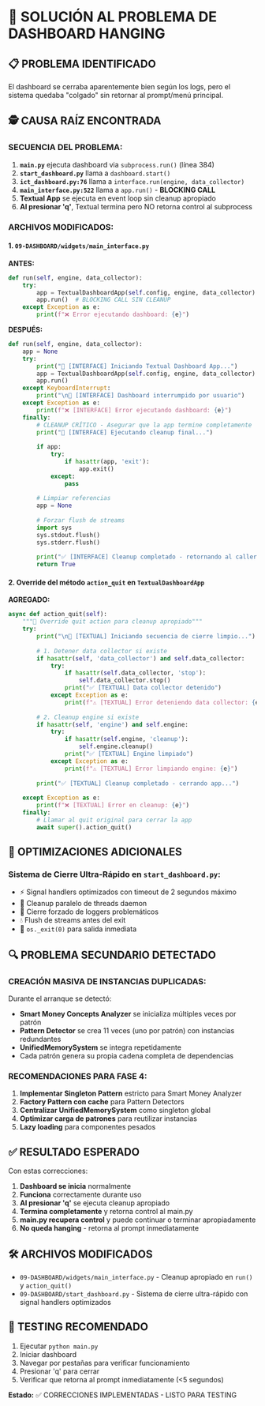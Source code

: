 # 🔧 SOLUCIÓN AL PROBLEMA DE DASHBOARD HANGING

## 📋 PROBLEMA IDENTIFICADO

El dashboard se cerraba aparentemente bien según los logs, pero el sistema quedaba "colgado" sin retornar al prompt/menú principal.

## 🕵️ CAUSA RAÍZ ENCONTRADA

### **SECUENCIA DEL PROBLEMA:**

1. **`main.py`** ejecuta dashboard via `subprocess.run()` (línea 384)
2. **`start_dashboard.py`** llama a `dashboard.start()` 
3. **`ict_dashboard.py:76`** llama a `interface.run(engine, data_collector)`
4. **`main_interface.py:522`** llama a `app.run()` - **BLOCKING CALL**
5. **Textual App** se ejecuta en event loop sin cleanup apropiado
6. **Al presionar 'q'**, Textual termina pero NO retorna control al subprocess

### **ARCHIVOS MODIFICADOS:**

#### 1. `09-DASHBOARD/widgets/main_interface.py`

**ANTES:**
```python
def run(self, engine, data_collector):
    try:
        app = TextualDashboardApp(self.config, engine, data_collector)
        app.run()  # BLOCKING CALL SIN CLEANUP
    except Exception as e:
        print(f"❌ Error ejecutando dashboard: {e}")
```

**DESPUÉS:**
```python
def run(self, engine, data_collector):
    app = None
    try:
        print("🚀 [INTERFACE] Iniciando Textual Dashboard App...")
        app = TextualDashboardApp(self.config, engine, data_collector)
        app.run()
    except KeyboardInterrupt:
        print("\n🛑 [INTERFACE] Dashboard interrumpido por usuario")
    except Exception as e:
        print(f"❌ [INTERFACE] Error ejecutando dashboard: {e}")
    finally:
        # CLEANUP CRÍTICO - Asegurar que la app termine completamente
        print("🧹 [INTERFACE] Ejecutando cleanup final...")
        
        if app:
            try:
                if hasattr(app, 'exit'):
                    app.exit()
            except:
                pass
        
        # Limpiar referencias
        app = None
        
        # Forzar flush de streams
        import sys
        sys.stdout.flush()
        sys.stderr.flush()
        
        print("✅ [INTERFACE] Cleanup completado - retornando al caller")
        return True
```

#### 2. Override del método `action_quit` en `TextualDashboardApp`

**AGREGADO:**
```python
async def action_quit(self):
    """🛑 Override quit action para cleanup apropiado"""
    try:
        print("\n🛑 [TEXTUAL] Iniciando secuencia de cierre limpio...")
        
        # 1. Detener data collector si existe
        if hasattr(self, 'data_collector') and self.data_collector:
            try:
                if hasattr(self.data_collector, 'stop'):
                    self.data_collector.stop()
                print("✅ [TEXTUAL] Data collector detenido")
            except Exception as e:
                print(f"⚠️ [TEXTUAL] Error deteniendo data collector: {e}")
        
        # 2. Cleanup engine si existe
        if hasattr(self, 'engine') and self.engine:
            try:
                if hasattr(self.engine, 'cleanup'):
                    self.engine.cleanup()
                print("✅ [TEXTUAL] Engine limpiado")
            except Exception as e:
                print(f"⚠️ [TEXTUAL] Error limpiando engine: {e}")
        
        print("✅ [TEXTUAL] Cleanup completado - cerrando app...")
        
    except Exception as e:
        print(f"❌ [TEXTUAL] Error en cleanup: {e}")
    finally:
        # Llamar al quit original para cerrar la app
        await super().action_quit()
```

## 🎯 OPTIMIZACIONES ADICIONALES

### **Sistema de Cierre Ultra-Rápido en `start_dashboard.py`:**

- ⚡ Signal handlers optimizados con timeout de 2 segundos máximo
- 🧹 Cleanup paralelo de threads daemon
- 📝 Cierre forzado de loggers problemáticos
- 💧 Flush de streams antes del exit
- 🚪 `os._exit(0)` para salida inmediata

## 🔍 PROBLEMA SECUNDARIO DETECTADO

### **CREACIÓN MASIVA DE INSTANCIAS DUPLICADAS:**

Durante el arranque se detectó:
- **Smart Money Concepts Analyzer** se inicializa múltiples veces por patrón
- **Pattern Detector** se crea 11 veces (uno por patrón) con instancias redundantes
- **UnifiedMemorySystem** se integra repetidamente
- Cada patrón genera su propia cadena completa de dependencias

### **RECOMENDACIONES PARA FASE 4:**

1. **Implementar Singleton Pattern** estricto para Smart Money Analyzer
2. **Factory Pattern con cache** para Pattern Detectors
3. **Centralizar UnifiedMemorySystem** como singleton global
4. **Optimizar carga de patrones** para reutilizar instancias
5. **Lazy loading** para componentes pesados

## ✅ RESULTADO ESPERADO

Con estas correcciones:

1. **Dashboard se inicia** normalmente
2. **Funciona** correctamente durante uso
3. **Al presionar 'q'** se ejecuta cleanup apropiado
4. **Termina completamente** y retorna control al main.py
5. **main.py recupera control** y puede continuar o terminar apropiadamente
6. **No queda hanging** - retorna al prompt inmediatamente

## 🛠️ ARCHIVOS MODIFICADOS

- `09-DASHBOARD/widgets/main_interface.py` - Cleanup apropiado en `run()` y `action_quit()`
- `09-DASHBOARD/start_dashboard.py` - Sistema de cierre ultra-rápido con signal handlers optimizados

## 🎯 TESTING RECOMENDADO

1. Ejecutar `python main.py`
2. Iniciar dashboard 
3. Navegar por pestañas para verificar funcionamiento
4. Presionar 'q' para cerrar
5. Verificar que retorna al prompt inmediatamente (<5 segundos)

**Estado:** ✅ CORRECCIONES IMPLEMENTADAS - LISTO PARA TESTING
